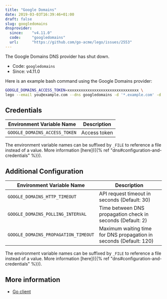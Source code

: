 ```yaml
---
title: "Google Domains"
date: 2019-03-03T16:39:46+01:00
draft: false
slug: googledomains
dnsprovider:
  since:    "v4.11.0"
  code:     "googledomains"
  url:      "https://github.com/go-acme/lego/issues/2553"
---
```


<!-- THIS DOCUMENTATION IS AUTO-GENERATED. PLEASE DO NOT EDIT. -->
<!-- providers/dns/googledomains/googledomains.toml -->
<!-- THIS DOCUMENTATION IS AUTO-GENERATED. PLEASE DO NOT EDIT. -->

The Google Domains DNS provider has shut down.



<!--more-->

- Code: `googledomains`
- Since: v4.11.0


Here is an example bash command using the Google Domains provider:

```bash
GOOGLE_DOMAINS_ACCESS_TOKEN=xxxxxxxxxxxxxxxxxxxxxxxxxxxxxxxx \
lego --email you@example.com --dns googledomains -d '*.example.com' -d example.com run
```




## Credentials

| Environment Variable Name | Description |
|-----------------------|-------------|
| `GOOGLE_DOMAINS_ACCESS_TOKEN` | Access token |

The environment variable names can be suffixed by `_FILE` to reference a file instead of a value.
More information [here]({{% ref "dns#configuration-and-credentials" %}}).


## Additional Configuration

| Environment Variable Name | Description |
|--------------------------------|-------------|
| `GOOGLE_DOMAINS_HTTP_TIMEOUT` | API request timeout in seconds (Default: 30) |
| `GOOGLE_DOMAINS_POLLING_INTERVAL` | Time between DNS propagation check in seconds (Default: 2) |
| `GOOGLE_DOMAINS_PROPAGATION_TIMEOUT` | Maximum waiting time for DNS propagation in seconds (Default: 120) |

The environment variable names can be suffixed by `_FILE` to reference a file instead of a value.
More information [here]({{% ref "dns#configuration-and-credentials" %}}).




## More information


- [Go client](https://github.com/googleapis/google-api-go-client)

<!-- THIS DOCUMENTATION IS AUTO-GENERATED. PLEASE DO NOT EDIT. -->
<!-- providers/dns/googledomains/googledomains.toml -->
<!-- THIS DOCUMENTATION IS AUTO-GENERATED. PLEASE DO NOT EDIT. -->
